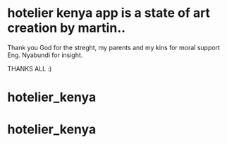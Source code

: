 # hotelier kenya app is a state of art creation by martin..
Thank you God for the streght,
my parents and my kins for moral support
Eng. Nyabundi for insight.

THANKS ALL :)
# hotelier_kenya
# hotelier_kenya
